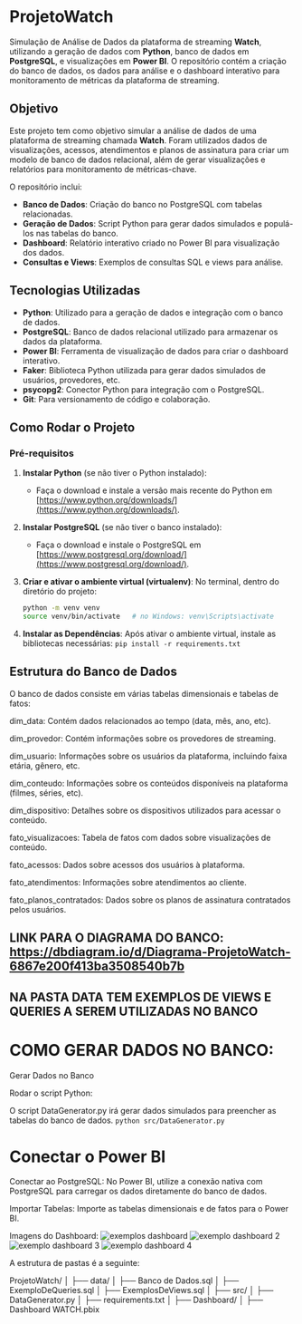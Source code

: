# ProjetoWatch

Simulação de Análise de Dados da plataforma de streaming **Watch**, utilizando a geração de dados com **Python**, banco de dados em **PostgreSQL**, e visualizações em **Power BI**. O repositório contém a criação do banco de dados, os dados para análise e o dashboard interativo para monitoramento de métricas da plataforma de streaming.

## Objetivo

Este projeto tem como objetivo simular a análise de dados de uma plataforma de streaming chamada **Watch**. Foram utilizados dados de visualizações, acessos, atendimentos e planos de assinatura para criar um modelo de banco de dados relacional, além de gerar visualizações e relatórios para monitoramento de métricas-chave.

O repositório inclui:
- **Banco de Dados**: Criação do banco no PostgreSQL com tabelas relacionadas.
- **Geração de Dados**: Script Python para gerar dados simulados e populá-los nas tabelas do banco.
- **Dashboard**: Relatório interativo criado no Power BI para visualização dos dados.
- **Consultas e Views**: Exemplos de consultas SQL e views para análise.

## Tecnologias Utilizadas

- **Python**: Utilizado para a geração de dados e integração com o banco de dados.
- **PostgreSQL**: Banco de dados relacional utilizado para armazenar os dados da plataforma.
- **Power BI**: Ferramenta de visualização de dados para criar o dashboard interativo.
- **Faker**: Biblioteca Python utilizada para gerar dados simulados de usuários, provedores, etc.
- **psycopg2**: Conector Python para integração com o PostgreSQL.
- **Git**: Para versionamento de código e colaboração.

## Como Rodar o Projeto

### Pré-requisitos

1. **Instalar Python** (se não tiver o Python instalado):
   - Faça o download e instale a versão mais recente do Python em [https://www.python.org/downloads/](https://www.python.org/downloads/).

2. **Instalar PostgreSQL** (se não tiver o banco instalado):
   - Faça o download e instale o PostgreSQL em [https://www.postgresql.org/download/](https://www.postgresql.org/download/).

3. **Criar e ativar o ambiente virtual (virtualenv)**:
   No terminal, dentro do diretório do projeto:
   ```bash
   python -m venv venv
   source venv/bin/activate   # no Windows: venv\Scripts\activate
4. **Instalar as Dependências**:
Após ativar o ambiente virtual, instale as bibliotecas necessárias:
  `pip install -r requirements.txt`

## Estrutura do Banco de Dados
O banco de dados consiste em várias tabelas dimensionais e tabelas de fatos:

dim_data: Contém dados relacionados ao tempo (data, mês, ano, etc).

dim_provedor: Contém informações sobre os provedores de streaming.

dim_usuario: Informações sobre os usuários da plataforma, incluindo faixa etária, gênero, etc.

dim_conteudo: Informações sobre os conteúdos disponíveis na plataforma (filmes, séries, etc).

dim_dispositivo: Detalhes sobre os dispositivos utilizados para acessar o conteúdo.

fato_visualizacoes: Tabela de fatos com dados sobre visualizações de conteúdo.

fato_acessos: Dados sobre acessos dos usuários à plataforma.

fato_atendimentos: Informações sobre atendimentos ao cliente.

fato_planos_contratados: Dados sobre os planos de assinatura contratados pelos usuários.

## LINK PARA O DIAGRAMA DO BANCO: https://dbdiagram.io/d/Diagrama-ProjetoWatch-6867e200f413ba3508540b7b

## NA PASTA DATA TEM EXEMPLOS DE VIEWS E QUERIES A SEREM UTILIZADAS NO BANCO

# COMO GERAR DADOS NO BANCO:

Gerar Dados no Banco

Rodar o script Python:

O script DataGenerator.py irá gerar dados simulados para preencher as tabelas do banco de dados.
`python src/DataGenerator.py`

# Conectar o Power BI

Conectar ao PostgreSQL: No Power BI, utilize a conexão nativa com PostgreSQL para carregar os dados diretamente do banco de dados.

Importar Tabelas: Importe as tabelas dimensionais e de fatos para o Power BI.

Imagens do Dashboard:
![exemplos dashboard](https://github.com/user-attachments/assets/22f142b0-db55-4098-af8c-bf25c4880d8d)
![exemplo dashboard 2](https://github.com/user-attachments/assets/a7bd7447-3320-487c-a70e-327e6a7eab5e)
![exemplo dashboard 3](https://github.com/user-attachments/assets/d21d4d0a-a05d-4111-8181-6e9eccf8d242)
![exemplo dashboard 4](https://github.com/user-attachments/assets/ab0c1ed9-fbfa-45ac-8f2a-7bb80ac808bc)


A estrutura de pastas é a seguinte:

ProjetoWatch/
│
├── data/
│   ├── Banco de Dados.sql
│   ├── ExemploDeQueries.sql
│   ├── ExemplosDeViews.sql
│
├── src/
│   ├── DataGenerator.py
│   ├── requirements.txt
│
├── Dashboard/
│   ├── Dashboard WATCH.pbix

